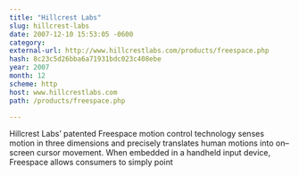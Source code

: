 ```yaml
---
title: "Hillcrest Labs"
slug: hillcrest-labs
date: 2007-12-10 15:53:05 -0600
category: 
external-url: http://www.hillcrestlabs.com/products/freespace.php
hash: 8c23c5d26bba6a71931bdc023c408ebe
year: 2007
month: 12
scheme: http
host: www.hillcrestlabs.com
path: /products/freespace.php

---
```


Hillcrest Labs’ patented Freespace motion control technology senses motion in three dimensions and precisely translates human motions into on–screen cursor movement.  When embedded in a handheld input device, Freespace allows consumers to simply point

